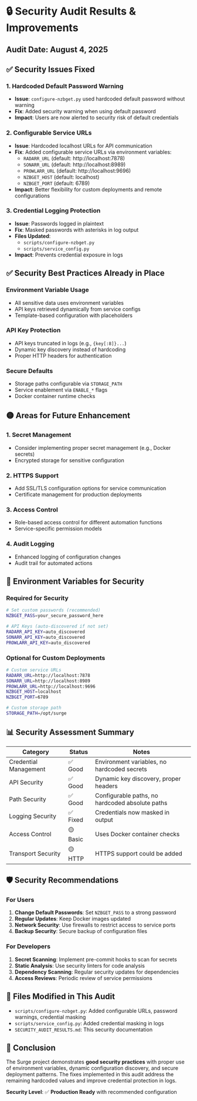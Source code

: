 # 🔒 Security Audit Results & Improvements

## Audit Date: August 4, 2025

## ✅ Security Issues Fixed

### 1. **Hardcoded Default Password Warning**
- **Issue**: `configure-nzbget.py` used hardcoded default password without warning
- **Fix**: Added security warning when using default password
- **Impact**: Users are now alerted to security risk of default credentials

### 2. **Configurable Service URLs**
- **Issue**: Hardcoded localhost URLs for API communication
- **Fix**: Added configurable service URLs via environment variables:
  - `RADARR_URL` (default: http://localhost:7878)
  - `SONARR_URL` (default: http://localhost:8989) 
  - `PROWLARR_URL` (default: http://localhost:9696)
  - `NZBGET_HOST` (default: localhost)
  - `NZBGET_PORT` (default: 6789)
- **Impact**: Better flexibility for custom deployments and remote configurations

### 3. **Credential Logging Protection**
- **Issue**: Passwords logged in plaintext
- **Fix**: Masked passwords with asterisks in log output
- **Files Updated**: 
  - `scripts/configure-nzbget.py`
  - `scripts/service_config.py`
- **Impact**: Prevents credential exposure in logs

## ✅ Security Best Practices Already in Place

### Environment Variable Usage
- All sensitive data uses environment variables
- API keys retrieved dynamically from service configs
- Template-based configuration with placeholders

### API Key Protection
- API keys truncated in logs (e.g., `{key[:8]}...`)
- Dynamic key discovery instead of hardcoding
- Proper HTTP headers for authentication

### Secure Defaults
- Storage paths configurable via `STORAGE_PATH`
- Service enablement via `ENABLE_*` flags
- Docker container runtime checks

## 🟡 Areas for Future Enhancement

### 1. **Secret Management**
- Consider implementing proper secret management (e.g., Docker secrets)
- Encrypted storage for sensitive configuration

### 2. **HTTPS Support**
- Add SSL/TLS configuration options for service communication
- Certificate management for production deployments

### 3. **Access Control**
- Role-based access control for different automation functions
- Service-specific permission models

### 4. **Audit Logging**
- Enhanced logging of configuration changes
- Audit trail for automated actions

## 🔧 Environment Variables for Security

### Required for Security
```bash
# Set custom passwords (recommended)
NZBGET_PASS=your_secure_password_here

# API Keys (auto-discovered if not set)
RADARR_API_KEY=auto_discovered
SONARR_API_KEY=auto_discovered
PROWLARR_API_KEY=auto_discovered
```

### Optional for Custom Deployments
```bash
# Custom service URLs
RADARR_URL=http://localhost:7878
SONARR_URL=http://localhost:8989
PROWLARR_URL=http://localhost:9696
NZBGET_HOST=localhost
NZBGET_PORT=6789

# Custom storage path
STORAGE_PATH=/opt/surge
```

## 📊 Security Assessment Summary

| Category | Status | Notes |
|----------|--------|-------|
| Credential Management | ✅ Good | Environment variables, no hardcoded secrets |
| API Security | ✅ Good | Dynamic key discovery, proper headers |
| Path Security | ✅ Good | Configurable paths, no hardcoded absolute paths |
| Logging Security | ✅ Fixed | Credentials now masked in output |
| Access Control | 🟡 Basic | Uses Docker container checks |
| Transport Security | 🟡 HTTP | HTTPS support could be added |

## 🛡️ Security Recommendations

### For Users
1. **Change Default Passwords**: Set `NZBGET_PASS` to a strong password
2. **Regular Updates**: Keep Docker images updated
3. **Network Security**: Use firewalls to restrict access to service ports
4. **Backup Security**: Secure backup of configuration files

### For Developers
1. **Secret Scanning**: Implement pre-commit hooks to scan for secrets
2. **Static Analysis**: Use security linters for code analysis  
3. **Dependency Scanning**: Regular security updates for dependencies
4. **Access Reviews**: Periodic review of service permissions

## 📝 Files Modified in This Audit

- `scripts/configure-nzbget.py`: Added configurable URLs, password warnings, credential masking
- `scripts/service_config.py`: Added credential masking in logs
- `SECURITY_AUDIT_RESULTS.md`: This security documentation

## 🎯 Conclusion

The Surge project demonstrates **good security practices** with proper use of environment variables, dynamic configuration discovery, and secure deployment patterns. The fixes implemented in this audit address the remaining hardcoded values and improve credential protection in logs.

**Security Level**: ✅ **Production Ready** with recommended configuration
